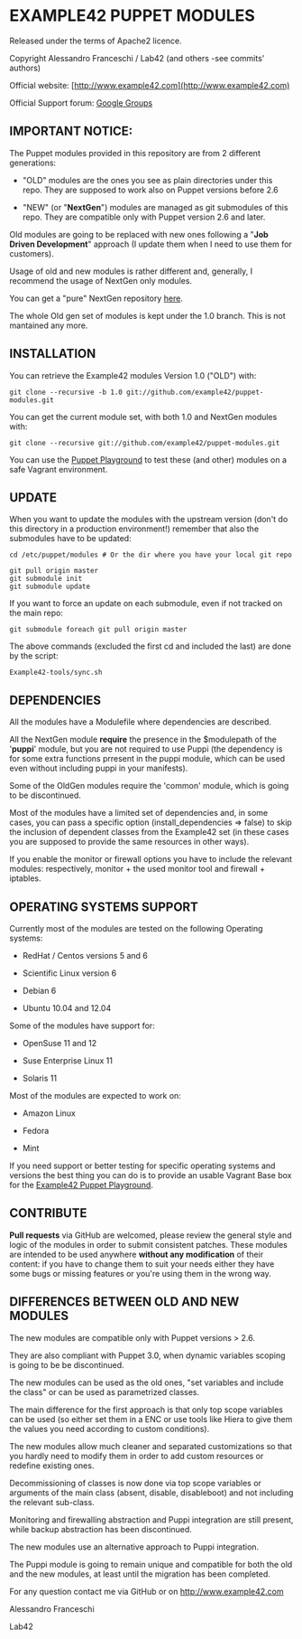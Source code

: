 # EXAMPLE42 PUPPET MODULES

Released under the terms of Apache2 licence.

Copyright Alessandro Franceschi / Lab42 (and others -see commits' authors)

Official website: [http://www.example42.com](http://www.example42.com)

Official Support forum: [Google Groups](https://groups.google.com/forum/#!forum/example42-puppet-modules)


## IMPORTANT NOTICE:

The Puppet modules provided in this repository are from 2 different generations:

* "OLD" modules are the ones you see as plain directories under this repo.
  They are supposed to work also on Puppet versions before 2.6

* "NEW" (or "**NextGen**") modules are managed as git submodules of this repo.
  They are compatible only with Puppet version 2.6 and later.

Old modules are going to be replaced with new ones following a "**Job Driven Development**" approach (I update them when I need to use them for customers).

Usage of old and new modules is rather different and, generally, I recommend the usage of NextGen only modules.

You can get a "pure" NextGen repository [here](https://github.com/example42/puppet-modules-nextgen).

The whole Old gen set of modules is kept under the 1.0 branch. This is not mantained any more.


## INSTALLATION

You can retrieve the Example42 modules Version 1.0 ("OLD") with:

    git clone --recursive -b 1.0 git://github.com/example42/puppet-modules.git

You can get the current module set, with both 1.0 and NextGen modules with:

    git clone --recursive git://github.com/example42/puppet-modules.git

You can use the [Puppet Playground](https://github.com/example42/puppet-playground) to test these (and other) modules on a safe Vagrant environment.


## UPDATE

When you want to update the modules with the upstream version (don't do this directory in a production environment!) remember that also the submodules have to be updated:

    cd /etc/puppet/modules # Or the dir where you have your local git repo

    git pull origin master
    git submodule init
    git submodule update

If you want to force an update on each submodule, even if not tracked on the main repo:

    git submodule foreach git pull origin master

The above commands (excluded the first cd and included the last) are done by the script:

    Example42-tools/sync.sh


## DEPENDENCIES

All the modules have a Modulefile where dependencies are described.

All the NextGen module **require** the presence in the $modulepath of the '**puppi**' module, but you are not required to use Puppi (the dependency is for some extra functions prresent in the puppi module, which can be used even without including puppi in your manifests).

Some of the OldGen modules require the 'common' module, which is going to be discontinued.

Most of the modules have a limited set of dependencies and, in some cases, you can pass a specific option (install_dependencies => false) to skip the inclusion of dependent classes from the Example42 set (in these cases you are supposed to provide the same resources in other ways).

If you enable the monitor or firewall options you have to include the relevant modules: respectively, monitor + the used monitor tool and firewall + iptables.


## OPERATING SYSTEMS SUPPORT

Currently most of the modules are tested on the following Operating systems:

* RedHat / Centos versions 5 and 6

* Scientific Linux version 6

* Debian 6

* Ubuntu 10.04 and 12.04


Some of the modules have support for:

* OpenSuse 11 and 12

* Suse Enterprise Linux 11

* Solaris 11


Most of the modules are expected to work on:

* Amazon Linux

* Fedora

* Mint


If you need support or better testing for specific operating systems and versions the best thing you can do is to provide an usable Vagrant Base box for the [Example42 Puppet Playground](https://github.com/example42/puppet-playground). 

## CONTRIBUTE

**Pull requests** via GitHub are welcomed, please review the general style and logic of the modules in order to submit consistent patches. These modules are intended to be used anywhere **without any modification** of their content: if you have to change them to suit your needs either they have some bugs or missing features or you're using them in the wrong way.


## DIFFERENCES BETWEEN OLD AND NEW MODULES

The new modules are compatible only with Puppet versions > 2.6.

They are also compliant with Puppet 3.0, when dynamic variables scoping is going to be be discontinued.

The new modules can be used as the old ones, "set variables and include the class" or can be used as parametrized classes.

The main difference for the first approach is that only top scope variables can be used (so either set them in a ENC or use tools like Hiera to give them the values you need according to custom conditions).

The new modules allow much cleaner and separated customizations so that you hardly need to modify them in order to add custom resources or redefine existing ones.

Decommissioning of classes is now done via top scope variables or arguments of the main class (absent, disable, disableboot) and not including the relevant sub-class.

Monitoring and firewalling abstraction and Puppi integration are still present, while backup abstraction has been discontinued.

The new modules use an alternative approach to Puppi integration.

The Puppi module is going to remain unique and compatible for both the old and the new modules, at least until the migration has been completed.

For any question contact me via GitHub or on http://www.example42.com

Alessandro Franceschi

Lab42
